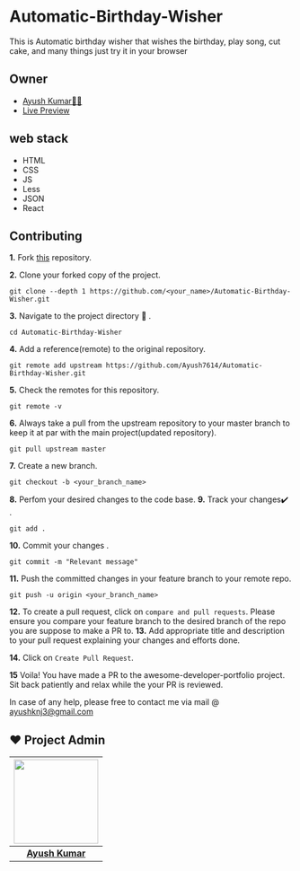 # Automatic-Birthday-Wisher

This is Automatic birthday wisher that wishes the birthday, play song, cut cake, and many things just try it in your browser

## Owner

* [Ayush Kumar👨‍💻](https://github.com/Ayush7614)
* [Live Preview](https://ayush7614.github.io/Automatic-Birthday-Wisher/)

## web stack
- HTML
- CSS
- JS
- Less
- JSON
- React

## Contributing

**1.**  Fork [this](https://github.com/Ayush7614/Automatic-Birthday-Wisher.git) repository.

**2.**  Clone your forked copy of the project.

```
git clone --depth 1 https://github.com/<your_name>/Automatic-Birthday-Wisher.git
```

**3.** Navigate to the project directory :file_folder: .

```
cd Automatic-Birthday-Wisher

```

**4.** Add a reference(remote) to the original repository.

```
git remote add upstream https://github.com/Ayush7614/Automatic-Birthday-Wisher.git
```

**5.** Check the remotes for this repository.
```
git remote -v
```

**6.** Always take a pull from the upstream repository to your master branch to keep it at par with the main project(updated repository).

```
git pull upstream master
```

**7.** Create a new branch.

```
git checkout -b <your_branch_name>
```

**8.** Perfom your desired changes to the code base.
**9.** Track your changes:heavy_check_mark: .

```
git add . 
```

**10.** Commit your changes .

```
git commit -m "Relevant message"
```

**11.** Push the committed changes in your feature branch to your remote repo.
```
git push -u origin <your_branch_name>
```

**12.** To create a pull request, click on `compare and pull requests`. Please ensure you compare your feature branch to the desired branch of the repo you are suppose to make a PR to.
**13.** Add appropriate title and description to your pull request explaining your changes and efforts done.


**14.** Click on `Create Pull Request`.


**15** Voila! You have made a PR to the awesome-developer-portfolio project. Sit back patiently and relax while the your PR is reviewed. 

 In case of any help, please free to contact me via mail @ ayushknj3@gmail.com
 
## ❤️ Project Admin

|                                     <a href="https://github.com/Ayush7614"><img src="https://avatars.githubusercontent.com/u/67006255?s=400&u=c0e16c3bba31328a028cfcca4b1fa7599509f905&v=4" width=150px height=150px /></a>                                      |
| :-----------------------------------------------------------------------------------------------------------------------------------------------------------------------------------------------------------------------------------------------------------------: |
|                                                                                      **[Ayush Kumar](https://www.linkedin.com/in/ayush-kumar-%F0%9F%87%AE%F0%9F%87%B3-984443191/)**                                                                                    |



